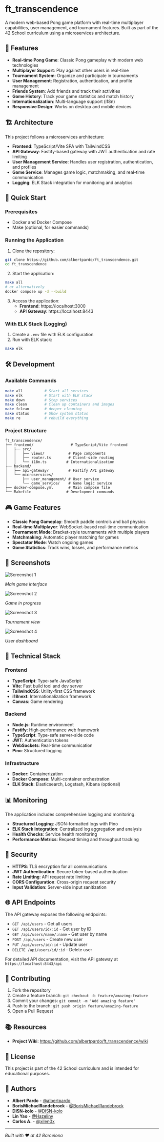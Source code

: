 # ft_transcendence

A modern web-based Pong game platform with real-time multiplayer capabilities, user management, and tournament features. Built as part of the 42 School curriculum using a microservices architecture.

## 🎯 Features

- **Real-time Pong Game**: Classic Pong gameplay with modern web technologies
- **Multiplayer Support**: Play against other users in real-time
- **Tournament System**: Organize and participate in tournaments
- **User Management**: Registration, authentication, and profile management
- **Friends System**: Add friends and track their activities
- **Game History**: Track your game statistics and match history
- **Internationalization**: Multi-language support (i18n)
- **Responsive Design**: Works on desktop and mobile devices

## 🏗️ Architecture

This project follows a microservices architecture:

- **Frontend**: TypeScript/Vite SPA with TailwindCSS
- **API Gateway**: Fastify-based gateway with JWT authentication and rate limiting
- **User Management Service**: Handles user registration, authentication, and profiles
- **Game Service**: Manages game logic, matchmaking, and real-time communication
- **Logging**: ELK Stack integration for monitoring and analytics

## 🚀 Quick Start

### Prerequisites

- Docker and Docker Compose
- Make (optional, for easier commands)

### Running the Application

1. Clone the repository:
```bash
git clone https://github.com/albertpardo/ft_transcendence.git
cd ft_transcendence
```

2. Start the application:
```bash
make all
# or alternatively
docker compose up -d --build
```

3. Access the application:
   - **Frontend**: https://localhost:3000
   - **API Gateway**: https://localhost:8443

### With ELK Stack (Logging)

1. Create a `.env` file with ELK configuration
2. Run with ELK stack:
```bash
make elk
```

## 🛠️ Development

### Available Commands

```bash
make all          # Start all services
make elk          # Start with ELK stack
make down         # Stop services
make clean        # Clean up containers and images
make fclean       # deeper cleaning
make status       # Show system status
make re           # rebuild everything
```

### Project Structure

```
ft_transcendence/
├── frontend/                 # TypeScript/Vite frontend
│   ├── src/
│   │   ├── views/           # Page components
│   │   ├── router.ts        # Client-side routing
│   │   └── i18n.ts         # Internationalization
├── backend/
│   ├── api-gateway/         # Fastify API gateway
│   └── microservices/
│       ├── user_management/ # User service
│       └── game_service/    # Game logic service
├── docker-compose.yml       # Main compose file
└── Makefile                # Development commands
```

## 🎮 Game Features

- **Classic Pong Gameplay**: Smooth paddle controls and ball physics
- **Real-time Multiplayer**: WebSocket-based real-time communication
- **Tournament Mode**: Bracket-style tournaments with multiple players
- **Matchmaking**: Automatic player matching for games
- **Spectator Mode**: Watch ongoing games
- **Game Statistics**: Track wins, losses, and performance metrics

## 📸 Screenshots

![Screenshot 1](screenshots/Screenshot%20from%202025-09-10%2014-41-45.png)

*Main game interface*


![Screenshot 2](screenshots/Screenshot%20from%202025-09-10%2014-42-22.png)

*Game in progress*


![Screenshot 3](screenshots/Screenshot%20from%202025-09-10%2014-43-19.png)

*Tournament view*


![Screenshot 4](screenshots/Screenshot%20from%202025-09-10%2014-43-25.png)

*User dashboard*


## 🔧 Technical Stack

### Frontend
- **TypeScript**: Type-safe JavaScript
- **Vite**: Fast build tool and dev server
- **TailwindCSS**: Utility-first CSS framework
- **i18next**: Internationalization framework
- **Canvas**: Game rendering

### Backend
- **Node.js**: Runtime environment
- **Fastify**: High-performance web framework
- **TypeScript**: Type-safe server-side code
- **JWT**: Authentication tokens
- **WebSockets**: Real-time communication
- **Pino**: Structured logging

### Infrastructure
- **Docker**: Containerization
- **Docker Compose**: Multi-container orchestration
- **ELK Stack**: Elasticsearch, Logstash, Kibana (optional)

## 📊 Monitoring

The application includes comprehensive logging and monitoring:

- **Structured Logging**: JSON-formatted logs with Pino
- **ELK Stack Integration**: Centralized log aggregation and analysis
- **Health Checks**: Service health monitoring
- **Performance Metrics**: Request timing and throughput tracking

## 🔐 Security

- **HTTPS**: TLS encryption for all communications
- **JWT Authentication**: Secure token-based authentication
- **Rate Limiting**: API request rate limiting
- **CORS Configuration**: Cross-origin request security
- **Input Validation**: Server-side input sanitization

## 🌐 API Endpoints

The API gateway exposes the following endpoints:

- `GET /api/users` - Get all users
- `GET /api/users/id/:id` - Get user by ID
- `GET /api/users/name/:name` - Get user by name
- `POST /api/users` - Create new user
- `PUT /api/users/id/:id` - Update user
- `DELETE /api/users/id/:id` - Delete user

For detailed API documentation, visit the API gateway at `https://localhost:8443/api`

## 🤝 Contributing

1. Fork the repository
2. Create a feature branch: `git checkout -b feature/amazing-feature`
3. Commit your changes: `git commit -m 'Add amazing feature'`
4. Push to the branch: `git push origin feature/amazing-feature`
5. Open a Pull Request

## 📚 Resources

- **Project Wiki**: https://github.com/albertpardo/ft_transcendence/wiki


## 📝 License

This project is part of the 42 School curriculum and is intended for educational purposes.

## 👥 Authors

- **Albert Pardo** - [@albertpardo](https://github.com/albertpardo)
- **BorisMichaelRandebrock** - [@BorisMichaelRandebrock](https://github.com/BorisMichaelRandebrock)
- **DISN-kolo** - [@DISN-kolo](https://github.com/DISN-kolo)
- **Lin Yao** - [@Hazeliny](https://github.com/Hazeliny)
- **Carlos A.** - [@xilen0x](https://github.com/xilen0x)

---

*Built with ❤️ at 42 Barcelona*
